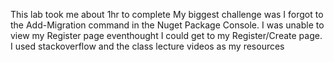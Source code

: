 This lab took me about 1hr to complete
My biggest challenge was I forgot to the Add-Migration command in the Nuget Package Console.
I was unable to view my Register page eventhought I could get to my Register/Create page.
I used stackoverflow and the class lecture videos as my resources
